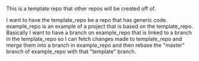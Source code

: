 This is a template repo that other repos will be created off of.

I want to have the template_repo be a repo that has generic code.
example_repo is an example of a project that is based on the template_repo.
Basically I want to have a branch on example_repo that is linked to a branch in
the template_repo so I can fetch changes made to template_repo and merge them
into a branch in example_repo and then rebase the "master" branch of
example_repo with that "template" branch.
